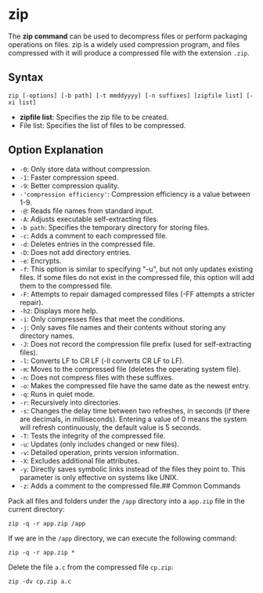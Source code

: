 # zip

The **zip command** can be used to decompress files or perform packaging operations on files. zip is a widely used compression program, and files compressed with it will produce a compressed file with the extension `.zip`.

## Syntax

```
zip [-options] [-b path] [-t mmddyyyy] [-n suffixes] [zipfile list] [-xi list]
```

- **zipfile list**: Specifies the zip file to be created.
- File list: Specifies the list of files to be compressed.

## Option Explanation

- `-0`: Only store data without compression.
- `-1`: Faster compression speed.
- `-9`: Better compression quality.
- `-'compression efficiency'`: Compression efficiency is a value between 1-9.
- `-@`: Reads file names from standard input.
- `-A`: Adjusts executable self-extracting files.
- `-b path`: Specifies the temporary directory for storing files.
- `-c`: Adds a comment to each compressed file.
- `-d`: Deletes entries in the compressed file.
- `-D`: Does not add directory entries.
- `-e`: Encrypts.
- `-f`: This option is similar to specifying "-u", but not only updates existing files. If some files do not exist in the compressed file, this option will add them to the compressed file.
- `-F`: Attempts to repair damaged compressed files (-FF attempts a stricter repair).
- `-h2`: Displays more help.
- `-i`: Only compresses files that meet the conditions.
- `-j`: Only saves file names and their contents without storing any directory names.
- `-J`: Does not record the compression file prefix (used for self-extracting files).
- `-l`: Converts LF to CR LF (-ll converts CR LF to LF).
- `-m`: Moves to the compressed file (deletes the operating system file).
- `-n`: Does not compress files with these suffixes.
- `-o`: Makes the compressed file have the same date as the newest entry.
- `-q`: Runs in quiet mode.
- `-r`: Recursively into directories.
- `-s`: Changes the delay time between two refreshes, in seconds (if there are decimals, in milliseconds). Entering a value of 0 means the system will refresh continuously, the default value is 5 seconds.
- `-T`: Tests the integrity of the compressed file.
- `-u`: Updates (only includes changed or new files).
- `-v`: Detailed operation, prints version information.
- `-X`: Excludes additional file attributes.
- `-y`: Directly saves symbolic links instead of the files they point to. This parameter is only effective on systems like UNIX.
- `-z`: Adds a comment to the compressed file.## Common Commands

Pack all files and folders under the `/app` directory into a `app.zip` file in the current directory:

```
zip -q -r app.zip /app
```

If we are in the `/app` directory, we can execute the following command:

```
zip -q -r app.zip *
```

Delete the file `a.c` from the compressed file `cp.zip`:

```
zip -dv cp.zip a.c
```